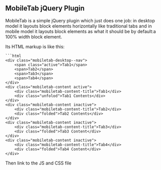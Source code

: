 
MobileTab jQuery Plugin
-----------------------
MobileTab is a simple jQuery plugin which just does one job: in desktop model it layouts block elements  horizontally like traditional tabs and in mobile model it layouts block elements as what it should be by default:a 100% width block element. 

Its HTML markup is like this:

    ```html
    <div class="mobiletab-desktop--nav">
        <span class="active">Tab1</span> 
        <span>Tab2</span>
        <span>Tab3</span>
        <span>Tab4</span>
    </div>
    <div class="mobiletab-content active">
        <div class="mobiletab-content-title">Tab1</div>
        <div class="unfolod">Tab1 Contents</div>
    </div>
    <div class="mobiletab-content inactive">
        <div class="mobiletab-content-title">Tab2</div>
        <div class="folded">Tab2 Contents</div>
    </div>
    <div class="mobiletab-content inactive">
        <div class="mobiletab-content-title">Tab3</div>
        <div class="folded">Tab3 Content</div>
    </div>
    <div class="mobiletab-content inactive">
        <div class="mobiletab-content-title">Tab4</div>
        <div class="folded">Tab4 Content</div>
    </div>  

Then link to the JS and CSS file

 

